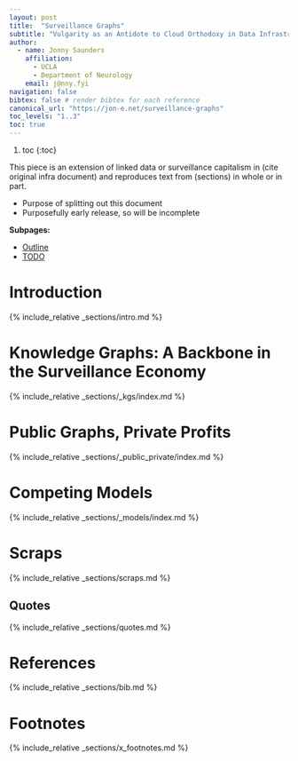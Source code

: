 ```yaml
---
layout: post
title:  "Surveillance Graphs"
subtitle: "Vulgarity as an Antidote to Cloud Orthodoxy in Data Infrastructures"
author: 
  - name: Jonny Saunders
    affiliation: 
      - UCLA
      - Department of Neurology
    email: j@nny.fyi
navigation: false
bibtex: false # render bibtex for each reference
canonical_url: "https://jon-e.net/surveillance-graphs"
toc_levels: "1..3"
toc: true
---
```


1. toc
{:toc}

<div class="foreword">
  This piece is an extension of linked data or surveillance capitalism in (cite original infra document) and reproduces text from (sections) in whole or in part. 

  - Purpose of splitting out this document
  - Purposefully early release, so will be incomplete
</div>

**Subpages:**

- [Outline](outline.html)
- [TODO](todo.html)

# Introduction

{% include_relative _sections/intro.md %}

# Knowledge Graphs: A Backbone in the Surveillance Economy

{% include_relative _sections/_kgs/index.md %}

# Public Graphs, Private Profits

{% include_relative _sections/_public_private/index.md %}

# Competing Models

{% include_relative _sections/_models/index.md %}

# Scraps

{% include_relative _sections/scraps.md %}

## Quotes

{% include_relative _sections/quotes.md %}

# References

{% include_relative _sections/bib.md %}

# Footnotes

{% include_relative _sections/x_footnotes.md %}


